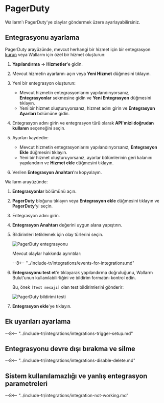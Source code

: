 [link-pagerduty-docs]: https://support.pagerduty.com/docs/services-and-integrations

# PagerDuty

Wallarm'ı PagerDuty'ye olaylar göndermek üzere ayarlayabilirsiniz.

## Entegrasyonu ayarlama

PagerDuty arayüzünde, mevcut herhangi bir hizmet için bir entegrasyon [kurun][link-pagerduty-docs] veya Wallarm için özel bir hizmet oluşturun:

1. **Yapılandırma** → **Hizmetler**'e gidin.
2. Mevcut hizmetin ayarlarını açın veya **Yeni Hizmet** düğmesini tıklayın.
3. Yeni bir entegrasyon oluşturun:

    *   Mevcut hizmetin entegrasyonlarını yapılandırıyorsanız, **Entegrasyonlar** sekmesine gidin ve **Yeni Entegrasyon** düğmesini tıklayın.
    *   Yeni bir hizmet oluşturuyorsanız, hizmet adını girin ve **Entegrasyon Ayarları** bölümüne gidin.
4. Entegrasyon adını girin ve entegrasyon türü olarak **API'mizi doğrudan kullanın** seçeneğini seçin.
5. Ayarları kaydedin:

    *   Mevcut hizmetin entegrasyonlarını yapılandırıyorsanız, **Entegrasyon Ekle** düğmesini tıklayın.
    *   Yeni bir hizmet oluşturuyorsanız, ayarlar bölümlerinin geri kalanını yapılandırın ve **Hizmet ekle** düğmesini tıklayın.
    
5. Verilen **Entegrasyon Anahtarı**'nı kopyalayın.

Wallarm arayüzünde:

1. **Entegrasyonlar** bölümünü açın.
1. **PagerDuty** bloğunu tıklayın veya **Entegrasyon ekle** düğmesini tıklayın ve **PagerDuty**'yi seçin. 
1. Entegrasyon adını girin.
1. **Entegrasyon Anahtarı** değerini uygun alana yapıştırın.
1. Bildirimleri tetiklemek için olay türlerini seçin.

    ![PagerDuty entegrasyonu](../../../images/user-guides/settings/integrations/add-pagerduty-integration.png)

    Mevcut olaylar hakkında ayrıntılar:
      
    --8<-- "../include-tr/integrations/events-for-integrations.md"

1. **Entegrasyonu test et**'e tıklayarak yapılandırma doğruluğunu, Wallarm Bulut'unun kullanılabilirliğini ve bildirim formatını kontrol edin.

    Bu, önek `[Test mesajı]` olan test bildirimlerini gönderir:

    ![PagerDuty bildirimi testi](../../../images/user-guides/settings/integrations/test-pagerduty-scope-changed.png)

1. **Entegrasyon ekle**'ye tıklayın.

## Ek uyarıları ayarlama

--8<-- "../include-tr/integrations/integrations-trigger-setup.md"

## Entegrasyonu devre dışı bırakma ve silme

--8<-- "../include-tr/integrations/integrations-disable-delete.md"

## Sistem kullanılamazlığı ve yanlış entegrasyon parametreleri

--8<-- "../include-tr/integrations/integration-not-working.md"
